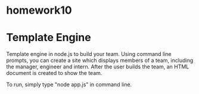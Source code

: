 # homework10 
# Template Engine

Template engine in node.js to build your team.
Using command line prompts, you can create a site which displays members of a team,
including the manager, engineer and intern. After the user builds the team, an HTML
document is created to show the team.

To run, simply type "node app.js" in command line. 

